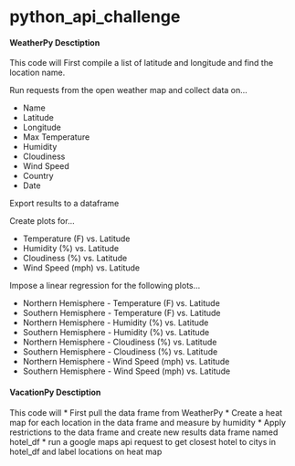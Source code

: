 # python_api_challenge

#### WeatherPy Desctiption

This code will 
 First compile a list of latitude and longitude and find the location name.
 
 Run requests from the open weather map and collect data on...
   
   * Name
   * Latitude
   * Longitude
   * Max Temperature
   * Humidity
   * Cloudiness
   * Wind Speed
   * Country
   * Date
 
 Export results to a dataframe 
 
 Create plots for...
   
   * Temperature (F) vs. Latitude
   * Humidity (%) vs. Latitude
   * Cloudiness (%) vs. Latitude
   * Wind Speed (mph) vs. Latitude
 
 Impose a linear regression for the following plots...
   
   * Northern Hemisphere - Temperature (F) vs. Latitude
   * Southern Hemisphere - Temperature (F) vs. Latitude
   * Northern Hemisphere - Humidity (%) vs. Latitude
   * Southern Hemisphere - Humidity (%) vs. Latitude
   * Northern Hemisphere - Cloudiness (%) vs. Latitude
   * Southern Hemisphere - Cloudiness (%) vs. Latitude
   * Northern Hemisphere - Wind Speed (mph) vs. Latitude
   * Southern Hemisphere - Wind Speed (mph) vs. Latitude
   
  #### VacationPy Desctiption
  
  This code will
    * First pull the data frame from WeatherPy 
    * Create a heat map for each location in the data frame and measure by humidity
    * Apply restrictions to the data frame and create new results data frame named hotel_df
    * run a google maps api request to get closest hotel to citys in hotel_df and label locations on heat map
